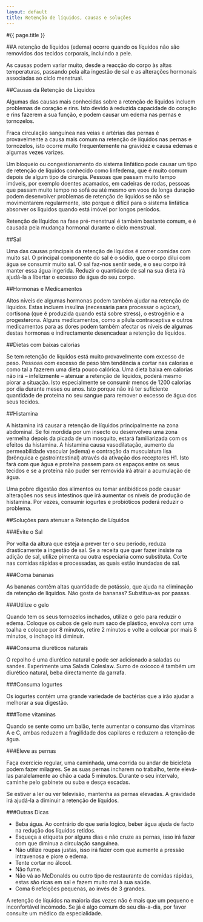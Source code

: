 ```yaml
---
layout: default
title: Retenção de líquidos, causas e soluções
---
```


#{{ page.title }}

##A retenção de líquidos (edema) ocorre quando os líquidos não são removidos dos tecidos corporais, incluindo a pele.

As causas podem variar muito, desde a reacção do corpo às altas temperaturas, passando pela alta ingestão de sal e as alterações hormonais associadas ao ciclo menstrual.

##Causas da Retenção de Líquidos

Algumas das causas mais conhecidas sobre a retenção de líquidos incluem problemas de coração e rins. Isto devido à reduzida capacidade do coração e rins fazerem a sua função, e podem causar um edema nas pernas e tornozelos.

Fraca circulação sanguínea nas veias e artérias das pernas é provavelmente a causa mais comum na retenção de líquidos nas pernas e tornozelos, isto ocorre muito frequentemente na gravidez e causa edemas e algumas vezes varizes.

Um bloqueio ou congestionamento do sistema linfático pode causar um tipo de retenção de líquidos conhecido como linfedema, que é muito comum depois de algum tipo de cirurgia. Pessoas que passam muito tempo imóveis, por exemplo doentes acamados, em cadeiras de rodas, pessoas que passam muito tempo no sofá ou até mesmo em voos de longa duração podem desenvolver problemas de retenção de líquidos se não se movimentarem regularmente, isto porque é difícil para o sistema linfática absorver os líquidos quando está imóvel por longos períodos.

Retenção de líquidos na fase pré-menstrual é também bastante comum, e é causada pela mudança hormonal durante o ciclo menstrual.

##Sal

Uma das causas principais da retenção de líquidos é comer comidas com muito sal. O principal componente do sal é o sódio, que o corpo dilui com água se consumir muito sal. O sal faz-nos sentir sede, e o seu corpo irá manter essa água ingerida. Reduzir o quantidade de sal na sua dieta irá ajudá-la a libertar o excesso de água do seu corpo.

##Hormonas e Medicamentos

Altos níveis de algumas hormonas podem também ajudar na retenção de líquidos. Estas incluem insulina (necessária para processar o açúcar), cortisona (que é produzida quando está sobre stress), o estrogénio e a progesterona. Alguns medicamentos, como a pílula contraceptiva e outros medicamentos para as dores podem também afectar os níveis de algumas destas hormonas e indirectamente desencadear a retenção de líquidos.

##Dietas com baixas calorias

Se tem retenção de líquidos está muito provavelmente com excesso de peso. Pessoas com excesso de peso têm tendência a cortar nas calorias e como tal a fazerem uma dieta pouco calórica. Uma dieta baixa em calorias não irá – infelizmente – atenuar a retenção de líquidos, poderá mesmo piorar a situação. Isto especialmente se consumir menos de 1200 calorias por dia durante meses ou anos. Isto porque não irá ter suficiente quantidade de proteína no seu sangue para remover o excesso de água dos seus tecidos.

##Histamina

A histamina irá causar a retenção de líquidos principalmente na zona abdominal. Se foi mordida por um insecto ou desenvolveu uma zona vermelha depois da picada de um mosquito, estará familiarizada com os efeitos da histamina. A histamina causa vasodilatação, aumento da permeabilidade vascular (edema) e contração da musculatura lisa (brônquica e gastrointestinal) através da ativação dos receptores H1. Isto fará com que água e proteína passem para os espaços entre os seus tecidos e se a proteína não puder ser removida irá atrair a acumulação de água.

Uma pobre digestão dos alimentos ou tomar antibióticos pode causar alterações nos seus intestinos que irá aumentar os níveis de produção de histamina. Por vezes, consumir iogurtes e probióticos poderá reduzir o problema.

##Soluções para atenuar a Retenção de Líquidos

###Evite o Sal

Por volta da altura que esteja a prever ter o seu período, reduza drasticamente a ingestão de sal. Se a receita que quer fazer insiste na adição de sal, utilize pimenta ou outra especiaria como substituta. Corte nas comidas rápidas e processadas, as quais estão inundadas de sal.

###Coma bananas

As bananas contêm altas quantidade de potássio, que ajuda na eliminação da retenção de líquidos. Não gosta de bananas? Substitua-as por passas.

###Utilize o gelo

Quando tem os seus tornozelos inchados, utilize o gelo para reduzir o edema. Coloque os cubos de gelo num saco de plástico, envolva com uma toalha e coloque por 8 minutos, retire 2 minutos e volte a colocar por mais 8 minutos, o inchaço irá diminuir.

###Consuma diuréticos naturais

O repolho é uma diurético natural e pode ser adicionado a saladas ou sandes. Experimente uma Salada Coleslaw.
Sumo de oxicoco é também um diurético natural, beba directamente da garrafa.

###Consuma Iogurtes

Os iogurtes contém uma grande variedade de bactérias que a irão ajudar a melhorar a sua digestão.

###Tome vitaminas

Quando se sente como um balão, tente aumentar o consumo das vitaminas A e C, ambas reduzem a fragilidade dos capilares e reduzem a retenção de água.

###Eleve as pernas

Faça exercício regular, uma caminhada, uma corrida ou andar de bicicleta podem fazer milagres. Se as suas pernas incharem no trabalho, tente elevá-las paralelamente ao chão a cada 5 minutos. Durante o seu intervalo, caminhe pelo gabinete ou suba e desça escadas.

Se estiver a ler ou ver televisão, mantenha as pernas elevadas. A gravidade irá ajudá-la a diminuir a retenção de líquidos.

###Outras Dicas

* Beba água. Ao contrário do que seria lógico, beber água ajuda de facto na redução dos líquidos retidos.
* Esqueça a etiqueta por alguns dias e não cruze as pernas, isso irá fazer com que diminua a circulação sanguínea.
* Não utilize roupas justas, isso irá fazer com que aumente a pressão intravenosa e piore o edema.
* Tente cortar no álcool.
* Não fume.
* Não vá ao McDonalds ou outro tipo de restaurante de comidas rápidas, estas são ricas em sal e fazem muito mal à sua saúde.
* Coma 6 refeições pequenas, ao invés de 3 grandes.

A retenção de líquidos na maioria das vezes não é mais que um pequeno e inconfortável incómodo. Se já é algo comum do seu dia-a-dia, por favor consulte um médico da especialidade.